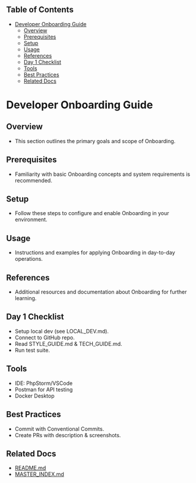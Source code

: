 <!-- START doctoc generated TOC please keep comment here to allow auto update -->
<!-- DON'T EDIT THIS SECTION, INSTEAD RE-RUN doctoc TO UPDATE -->
## Table of Contents

- [Developer Onboarding Guide](#developer-onboarding-guide)
  - [Overview](#overview)
  - [Prerequisites](#prerequisites)
  - [Setup](#setup)
  - [Usage](#usage)
  - [References](#references)
  - [Day 1 Checklist](#day-1-checklist)
  - [Tools](#tools)
  - [Best Practices](#best-practices)
  - [Related Docs](#related-docs)

<!-- END doctoc generated TOC please keep comment here to allow auto update -->

# Developer Onboarding Guide

## Overview
- This section outlines the primary goals and scope of Onboarding.

## Prerequisites
- Familiarity with basic Onboarding concepts and system requirements is recommended.

## Setup
- Follow these steps to configure and enable Onboarding in your environment.

## Usage
- Instructions and examples for applying Onboarding in day-to-day operations.

## References
- Additional resources and documentation about Onboarding for further learning.


## Day 1 Checklist
- Setup local dev (see LOCAL_DEV.md).
- Connect to GitHub repo.
- Read STYLE_GUIDE.md & TECH_GUIDE.md.
- Run test suite.

## Tools
- IDE: PhpStorm/VSCode
- Postman for API testing
- Docker Desktop

## Best Practices
- Commit with Conventional Commits.
- Create PRs with description & screenshots.

## Related Docs
- [README.md](README.md)
- [MASTER_INDEX.md](MASTER_INDEX.md)

